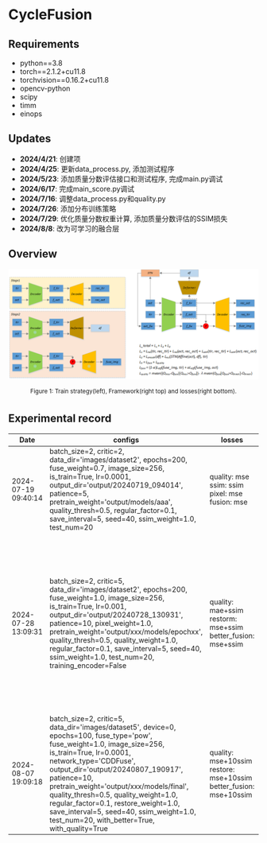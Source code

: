 # CycleFusion

## Requirements

- python==3.8
- torch==2.1.2+cu11.8
- torchvision==0.16.2+cu11.8
- opencv-python
- scipy
- timm
- einops

## Updates

- **2024/4/21**: 创建项
- **2024/4/25**: 更新data_process.py, 添加测试程序
- **2024/5/23**: 添加质量分数评估接口和测试程序, 完成main.py调试
- **2024/6/17**: 完成main_score.py调试
- **2024/7/16**: 调整data_process.py和quality.py
- **2024/7/26**: 添加分布训练策略
- **2024/7/29**: 优化质量分数权重计算, 添加质量分数评估的SSIM损失
- **2024/8/8**: 改为可学习的融合层

## Overview

![figure1](figure1.png)

<div align=center>
<sup>Figure 1: Train strategy(left), Framework(right top) and losses(right bottom).</sup>
</div>


## Experimental record
| Date | configs | losses | comments |
| --- | --- | --- | --- |
| 2024-07-19 09:40:14 | batch_size=2, critic=2, data_dir='images/dataset2', epochs=200, fuse_weight=0.7, image_size=256, is_train=True, lr=0.0001, output_dir='output/20240719_094014', patience=5, pretrain_weight='output/models/aaa', quality_thresh=0.5, regular_factor=0.1, save_interval=5, seed=40, ssim_weight=1.0, test_num=20 | quality: mse ssim: ssim pixel: mse fusion: mse | 1. 质量分数损失相较于其他损失下降的最慢; 2. 质量分数预测图过于平滑, 指纹中质量较差部分未表现出来; 3. 在迭代一定epoch后, 融合图像的背景由黑色变为了灰色
| 2024-07-28 13:09:31 | batch_size=2, critic=5, data_dir='images/dataset2', epochs=200, fuse_weight=1.0, image_size=256, is_train=True, lr=0.001, output_dir='output/20240728_130931', patience=10, pixel_weight=1.0, pretrain_weight='output/xxx/models/epochxx', quality_thresh=0.5, quality_weight=1.0, regular_factor=0.1, save_interval=5, seed=40, ssim_weight=1.0, test_num=20, training_encoder=False | quality: mae+ssim restorm: mse+ssim better_fusion: mse+ssim | 1. 质量分数计算方法不准确, 导致TIR和OCT的交接处存在错误判断, 使得某些图像存在明显白色缝隙; 2. 基于1.2*max(q_tir,q_oct)的better_fusion为融合目标的融合图像边缘存在黑色小点(如此设计更加合理); 3. 基于mask(q_tir or q_oct)的better_fusion为融合目标的融合图像接近于Gabor滤波后的指纹; 4. epoch=200时损失仍未收敛
| 2024-08-07 19:09:18 | batch_size=2, critic=5, data_dir='images/dataset5', device=0, epochs=100, fuse_type='pow', fuse_weight=1.0, image_size=256, is_train=True, lr=0.0001, network_type='CDDFuse', output_dir='output/20240807_190917', patience=10, pretrain_weight='output/xxx/models/final', quality_thresh=0.5, quality_weight=1.0, regular_factor=0.1, restore_weight=1.0, save_interval=5, seed=40, ssim_weight=1.0, test_num=20, with_better=True, with_quality=True | quality: mse+10ssim restore: mse+10ssim better_fusion: mse+10ssim | 1. 用可学习的网络代替质量分数来计算融合权重; 2. 质量分数真值舍弃OCL, 改用SC+HD
